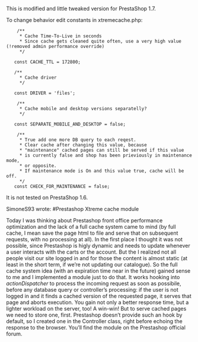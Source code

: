This is modified and little tweaked version for PrestaShop 1.7.


To change behavior edit constants in xtremecache.php:
```
    /**
     * Cache Time-To-Live in seconds
     * Since cache gets cleaned quite often, use a very high value (!removed admin performance override)
     */
     
   const CACHE_TTL = 172800;
    
   /**
     * Cache driver
     */
     
   const DRIVER = 'files';
	
	/**
     * Cache mobile and desktop versions separatelly?
     */
     
   const SEPARATE_MOBILE_AND_DESKTOP = false;
    
    /**
     * True add one more DB query to each reqest.
	 * Clear cache after changing this value, because
	 * "maintenance" cached pages can still be served if this value
	 * is currently false and shop has been prieviously in maintenance mode,
	 * or opposite.
	 * If maintenance mode is On and this value true, cache will be off.
     */
   const CHECK_FOR_MAINTENANCE = false;
```

It is not tested on PrestaShop 1.6.


SimoneS93 wrote:
#Prestashop Xtreme cache module

Today I was thinking about Prestashop front office performance optimization and the lack of a full cache system came to mind (by full cache, I mean save the page html to file and serve that on subsequent requests, with no processing at all). 
In the first place I thought it was not possible, since Prestashop is higly dynamic and needs to update whenever a user interacts with the carts or the account.
But the I realized not all people visit our site logged in and for those the content
is almost static (at least in the short term, if we’re not updating our catalogue).
So the full cache system idea (with an expiration time near in the future) gained sense to me and I implemented a module just to do that.
It works hooking into *actionDispatcher* to process the incoming request as soon as possibile, before any database query or controller’s processing: if the user is not logged in and it finds a cached version of the requested page, it serves that page and aborts execution. 
You gain not only a better response time, but a lighter workload on the server, too! A win-win!
But to serve cached pages we need to store one, first. Prestashop doesn’t provide such an hook by default, so I created one in the Controller class, right before echoing the response to the browser.
You’ll find the module on the Prestashop official forum.
